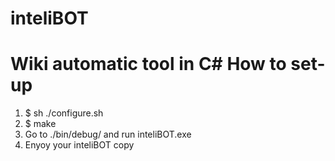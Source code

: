 inteliBOT
=========

Wiki automatic tool in C#
How to set-up
====
1. $ sh ./configure.sh
2. $ make
3. Go to ./bin/debug/ and run inteliBOT.exe
4. Enyoy your inteliBOT copy
